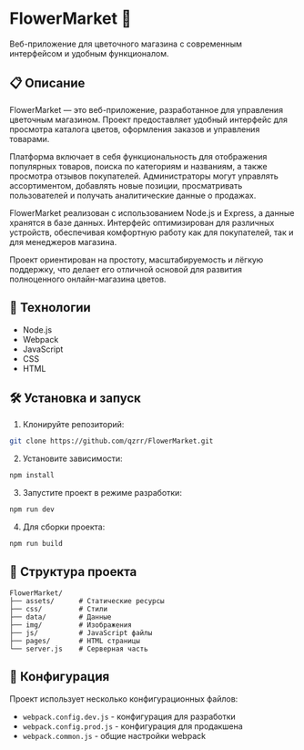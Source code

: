 # FlowerMarket 🌸

Веб-приложение для цветочного магазина с современным интерфейсом и удобным функционалом.

## 📋 Описание

FlowerMarket — это веб-приложение, разработанное для управления цветочным магазином. Проект предоставляет удобный
интерфейс для просмотра каталога цветов, оформления заказов и управления товарами.

Платформа включает в себя функциональность для отображения популярных товаров, поиска по категориям и названиям,
а также просмотра отзывов покупателей. Администраторы могут управлять ассортиментом, добавлять новые позиции,
просматривать пользователей и получать аналитические данные о продажах.

FlowerMarket реализован с использованием Node.js и Express, а данные хранятся в базе данных. Интерфейс
оптимизирован для различных устройств, обеспечивая комфортную работу как для покупателей, так и для менеджеров магазина.

Проект ориентирован на простоту, масштабируемость и лёгкую поддержку, что делает его отличной основой для развития
полноценного онлайн-магазина цветов.

## 🚀 Технологии

- Node.js
- Webpack
- JavaScript
- CSS
- HTML

## 🛠 Установка и запуск

1. Клонируйте репозиторий:

```bash
git clone https://github.com/qzrr/FlowerMarket.git
```

2. Установите зависимости:

```bash
npm install
```

3. Запустите проект в режиме разработки:

```bash
npm run dev
```

4. Для сборки проекта:

```bash
npm run build
```

## 📁 Структура проекта

```
FlowerMarket/
├── assets/      # Статические ресурсы
├── css/         # Стили
├── data/        # Данные
├── img/         # Изображения
├── js/          # JavaScript файлы
├── pages/       # HTML страницы
└── server.js    # Серверная часть
```

## 🔧 Конфигурация

Проект использует несколько конфигурационных файлов:

- `webpack.config.dev.js` - конфигурация для разработки
- `webpack.config.prod.js` - конфигурация для продакшена
- `webpack.common.js` - общие настройки webpack
